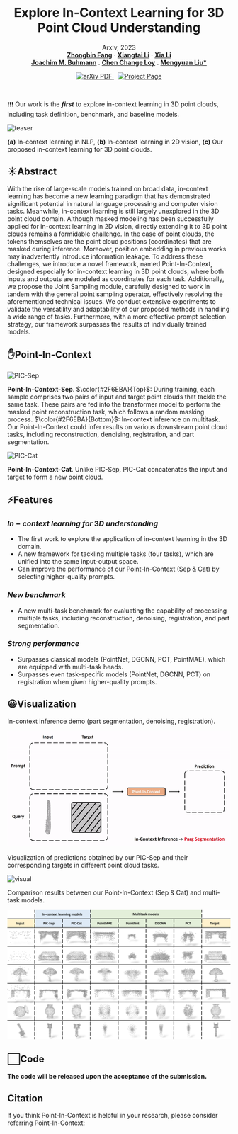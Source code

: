 <br />
<p align="center">
  <h1 align="center">Explore In-Context Learning for 3D Point Cloud Understanding</h1>
  <p align="center">
    Arxiv, 2023
    <br />
    <a href="https://github.com/fanglaosi/"><strong>Zhongbin Fang</strong></a>
    ·
    <a href="https://lxtgh.github.io/"><strong>Xiangtai Li</strong></a>
    ·
    <a href="https://xialipku.github.io/"><strong>Xia Li</strong></a>
    <br />
    <a href="ml.inf.ethz.ch/"><strong>Joachim M. Buhmann</strong></a>
    .
    <a href="https://www.mmlab-ntu.com/person/ccloy/"><strong>Chen Change Loy</strong></a>
    .
    <a href="https://www.ece.pku.edu.cn/info/1046/2596.htm"><strong>Mengyuan Liu*</strong></a>
  </p>

  <p align="center">
    <a href='https://arxiv.org/abs/2306.08659'>
      <img src='https://img.shields.io/badge/Paper-PDF-green?style=flat&logo=arXiv&logoColor=green' alt='arXiv PDF'>
    </a>
    <a href='https://github.com/fanglaosi/Point-In-Context' style='padding-left: 0.5rem;'>
      <img src='https://img.shields.io/badge/Project-Page-blue?style=flat&logo=Google%20chrome&logoColor=blue' alt='Project Page'>
    </a>
  </p>
<br />

❗❗❗ Our work is the **_first_** to explore in-context learning in 3D point clouds, including task definition, benchmark, and baseline models.

![teaser](./assets/imgs/teaser_00.jpg)

**(a)** In-context learning in NLP, **(b)** In-context learning in 2D vision, **(c)** Our proposed in-context learning for 3D point clouds.


## ☀️Abstract

With the rise of large-scale models trained on broad data, in-context learning has become a new learning paradigm that has demonstrated significant potential in natural language processing and computer vision tasks. Meanwhile, in-context learning is still largely unexplored in the 3D point cloud domain. Although masked modeling has been successfully applied for in-context learning in 2D vision, directly extending it to 3D point clouds remains a formidable challenge. In the case of point clouds, the tokens themselves are the point cloud positions (coordinates) that are masked during inference. Moreover, position embedding in previous works may inadvertently introduce information leakage. To address these challenges, we introduce a novel framework, named Point-In-Context, designed especially for in-context learning in 3D point clouds, where both inputs and outputs are modeled as coordinates for each task. Additionally, we propose the Joint Sampling module, carefully designed to work in tandem with the general point sampling operator, effectively resolving the aforementioned technical issues. We conduct extensive experiments to validate the versatility and adaptability of our proposed methods in handling a wide range of tasks. Furthermore, with a more effective prompt selection strategy, our framework surpasses the results of individually trained models.

## ✋Point-In-Context

![PIC-Sep](./assets/imgs/framework_00.jpg)

**Point-In-Context-Sep**. $\color{#2F6EBA}{Top}$: During training, each sample comprises two pairs of input and target point clouds that tackle the same task. These pairs are fed into the transformer model to perform the masked point reconstruction task, which follows a random masking process. $\color{#2F6EBA}{Bottom}$: In-context inference on multitask. Our Point-In-Context could infer results on various downstream point cloud tasks, including reconstruction, denoising, registration, and part segmentation.

![PIC-Cat](./assets/imgs/Supp_PIC-Cat_00.jpg)

**Point-In-Context-Cat**. Unlike PIC-Sep, PIC-Cat concatenates the input and target to form a new point cloud.

## ⚡Features

### $In-context\ learning\ for\ 3D\ understanding$

- The first work to explore the application of in-context learning in the 3D domain.
- A new framework for tackling multiple tasks (four tasks), which are unified into the same input-output space.
- Can improve the performance of our Point-In-Context (Sep & Cat) by selecting higher-quality prompts.

### $New\ benchmark$

- A new multi-task benchmark for evaluating the capability of processing multiple tasks, including reconstruction, denoising, registration, and part segmentation.

### $Strong\ performance$

- Surpasses classical models (PointNet, DGCNN, PCT, PointMAE), which are equipped with multi-task heads.
- Surpasses even task-specific models (PointNet, DGCNN, PCT) on registration when given higher-quality prompts.

## 😃Visualization

In-context inference demo (part segmentation, denoising, registration).

![in-context_demo](./assets/gifs/in-context_demo.gif)

Visualization of predictions obtained by our PIC-Sep and their corresponding targets in different point cloud tasks.

![visual](./assets/imgs/visualization_main_00.jpg)

Comparison results between our Point-In-Context (Sep & Cat) and multi-task models.

![comparison](./assets/imgs/Supp_comparison_vis_00.jpg)

## ⬜Code

**The code will be released upon the acceptance of the submission.**

## Citation
If you think Point-In-Context is helpful in your research, please consider referring Point-In-Context:
```bibtex

```

